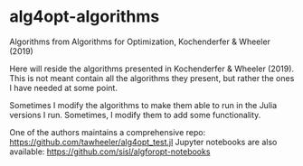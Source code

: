 # alg4opt-algorithms
Algorithms from Algorithms for Optimization, Kochenderfer &amp; Wheeler (2019)

Here will reside the algorithms presented in Kochenderfer & Wheeler (2019). This is not meant contain all the algorithms they present, but rather the ones I have needed at some point.

Sometimes I modify the algorithms to make them able to run in the Julia versions I run. Sometimes, I modify them to add some functionality.

One of the authors maintains a comprehensive repo: https://github.com/tawheeler/alg4opt_test.jl
Jupyter notebooks are also available: https://github.com/sisl/algforopt-notebooks
